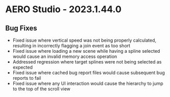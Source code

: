 # AERO Studio - 2023.1.44.0

## Bug Fixes

- Fixed issue where vertical speed was not being properly calculated, resulting in incorrectly flagging a join event as too short
- Fixed issue where loading a new scene while having a spline selected would cause an invalid memory access operation
- Addressed regression where target splines were not being selected as expected
- Fixed issue where cached bug report files would cause subsequent bug reports to fail
- Fixed issue where any UI interaction would cause the hierarchy to jump to the top of the scroll view
